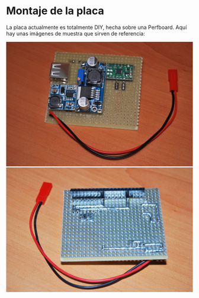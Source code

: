 # Montaje de la placa
La placa actualmente es totalmente DIY, hecha sobre una Perfboard. Aquí hay unas imágenes de muestra que sirven de referencia:

![](/assets/RdAmbassador_shield.jpg)
![](/assets/RdAmbassador_shield_back.jpg)